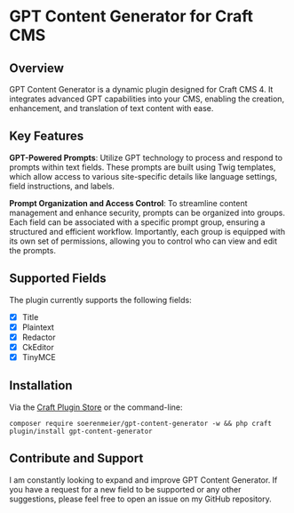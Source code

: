 # GPT Content Generator for Craft CMS

## Overview

GPT Content Generator is a dynamic plugin designed for Craft CMS 4. It integrates advanced GPT capabilities into your CMS, enabling the creation, enhancement, and translation of text content with ease.

## Key Features

**GPT-Powered Prompts**: Utilize GPT technology to process and respond to prompts within text fields. These prompts are built using Twig templates, which allow access to various site-specific details like language settings, field instructions, and labels.

**Prompt Organization and Access Control**: To streamline content management and enhance security, prompts can be organized into groups. Each field can be associated with a specific prompt group, ensuring a structured and efficient workflow. Importantly, each group is equipped with its own set of permissions, allowing you to control who can view and edit the prompts.

## Supported Fields

The plugin currently supports the following fields:

-   [x] Title
-   [x] Plaintext
-   [x] Redactor
-   [x] CkEditor
-   [x] TinyMCE

## Installation

Via the [Craft Plugin Store](https://plugins.craftcms.com/gpt-content-generator?craft4) or the command-line:

```
composer require soerenmeier/gpt-content-generator -w && php craft plugin/install gpt-content-generator
```

## Contribute and Support

I am constantly looking to expand and improve GPT Content Generator. If you have a request for a new field to be supported or any other suggestions, please feel free to open an issue on my GitHub repository.

